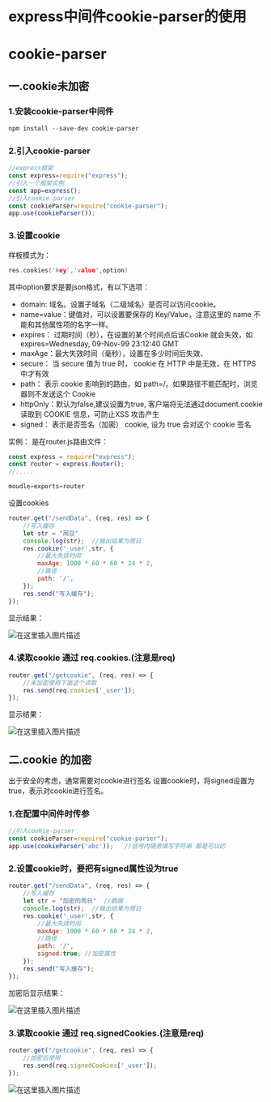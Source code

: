 # express中间件cookie-parser的使用

# cookie-parser

## 一.cookie未加密

### **1.安装cookie-parser中间件**

```cpp
npm install --save-dev cookie-parser
```

### **2.引入cookie-parser**

```js
//express框架
const express=require("express");
//引入一个框架实例
const app=express();
//引入cookie-parser
const cookieParser=require("cookie-parser");
app.use(cookieParser());
```

### **3.设置cookie**

样板模式为：

```cpp
res.cookies('key','value',option)
```

其中option要求是要json格式，有以下选项：

+ domain: 域名。设置子域名（二级域名）是否可以访问cookie。
+ name=value：键值对，可以设置要保存的 Key/Value，注意这里的 name 不能和其他属性项的名字一样。
+ expires： 过期时间（秒），在设置的某个时间点后该Cookie 就会失效，如 expires=Wednesday, 09-Nov-99 23:12:40 GMT
+ maxAge：最大失效时间（毫秒），设置在多少时间后失效、
+ secure： 当 secure 值为 true 时， cookie 在 HTTP 中是无效，在 HTTPS 中才有效 
+ path： 表示 cookie 影响到的路由，如 path=/。如果路径不能匹配时，浏览器则不发送这个 Cookie
+ httpOnly：默认为false,建议设置为true, 客户端将无法通过document.cookie读取到 COOKIE 信息，可防止XSS 攻击产生
+ signed： 表示是否签名（加密） cookie, 设为 true 会对这个 cookie 签名
  

实例：
是在router.js路由文件：

```js
const express = require("express");
const router = express.Router();
//.....

moudle=exports=router

```

设置cookies

```js
router.get("/sendData", (req, res) => {
    //写入缓存
    let str = "周日"
    console.log(str);  //输出结果为周日
    res.cookie('_user',str, {
        //最大失效时间
        maxAge: 1000 * 60 * 60 * 24 * 2,
        //路径
        path: '/',
    });
    res.send("写入缓存");
});

```

显示结果：

![在这里插入图片描述](https://img-blog.csdnimg.cn/4da76fa76455443ba107193d8ed06e06.png?x-oss-process=image/watermark,type_ZmFuZ3poZW5naGVpdGk,shadow_10,text_aHR0cHM6Ly9ibG9nLmNzZG4ubmV0L3dlaXhpbl80Nzg2MzU0Nw==,size_16,color_FFFFFF,t_70)

### **4.读取cookie 通过 req.cookies.(注意是req)**

```js
router.get("/getcookie", (req, res) => {
    //未加密使用下面这个读取
    res.send(req.cookies['_user']);
});

```

显示结果：

![在这里插入图片描述](https://img-blog.csdnimg.cn/2f56f9c0f1374d5faf8b3c5899a81289.png)

## 二.cookie 的加密

出于安全的考虑，通常需要对cookie进行签名
设置cookie时，将signed设置为true，表示对cookie进行签名。

### 1.在配置中间件时传参

```js
//引入cookie-parser
const cookieParser=require("cookie-parser");
app.use(cookieParser('abc'));   //括号内随意填写字符串 都是可以的
```

### 2.设置cookie时，要把有signed属性设为true

```js
router.get("/sendData", (req, res) => {
    //写入缓存
    let str = "加密的周日"  //数据
    console.log(str);  //输出结果为周日
    res.cookie('_user',str, {
        //最大失效时间
        maxAge: 1000 * 60 * 60 * 24 * 2,
        //路径
        path: '/',
        signed:true; //加密属性
    });
    res.send("写入缓存");
});

```

加密后显示结果：

![在这里插入图片描述](https://img-blog.csdnimg.cn/afc35957a0f0401db2b8558a73bb4cf9.png?x-oss-process=image/watermark,type_ZmFuZ3poZW5naGVpdGk,shadow_10,text_aHR0cHM6Ly9ibG9nLmNzZG4ubmV0L3dlaXhpbl80Nzg2MzU0Nw==,size_16,color_FFFFFF,t_70)

### 3.读取cookie 通过 req.signedCookies.(注意是req)

```js
router.get("/getcookie", (req, res) => {
    //加密后使用
    res.send(req.signedCookies['_user']);
});

```

![在这里插入图片描述](https://img-blog.csdnimg.cn/f780a1cd54504b81a878725f2a032ddf.png?x-oss-process=image/watermark,type_ZmFuZ3poZW5naGVpdGk,shadow_10,text_aHR0cHM6Ly9ibG9nLmNzZG4ubmV0L3dlaXhpbl80Nzg2MzU0Nw==,size_16,color_FFFFFF,t_70)